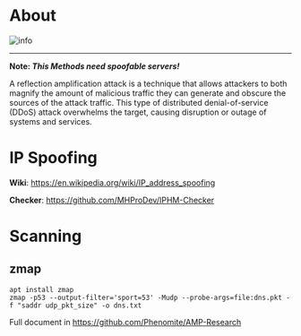 # About
![info](https://cdn.discordapp.com/attachments/909717830461698078/950213007856795648/image.png)

***

**Note: _This Methods need spoofable servers!_**

A reflection amplification attack is a technique that allows attackers to both magnify the amount of malicious traffic they can generate and obscure the sources of the attack traffic. This type of distributed denial-of-service (DDoS) attack overwhelms the target, causing disruption or outage of systems and services.

# IP Spoofing

**Wiki**: https://en.wikipedia.org/wiki/IP_address_spoofing

**Checker**: https://github.com/MHProDev/IPHM-Checker


# Scanning

## zmap
```
apt install zmap
zmap -p53 --output-filter='sport=53' -Mudp --probe-args=file:dns.pkt -f "saddr udp_pkt_size" -o dns.txt
```
Full document in https://github.com/Phenomite/AMP-Research